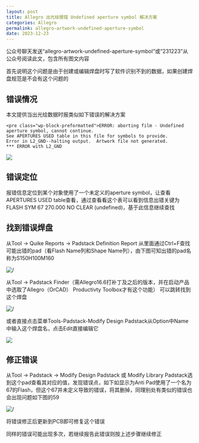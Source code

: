 ```yaml
---
layout: post
title: Allegro 出光绘报错 Undefined aperture symbol 解决方案
categories: Allegro
permalink: allegro-artwork-undefined-aperture-symbol
date: 2023-12-23
---
```


公众号聊天发送“allegro-artwork-undefined-aperture-symbol”或“231223”从公众号阅读此文，包含所有图文内容

首先说明这个问题是由于创建或编辑焊盘时写了软件识别不到的数据，如果创建焊盘规范是不会有这个问题的

## 错误情况

本文提供当出光绘数据时报类似如下错误的解决方案

```
<pre class="wp-block-preformatted">ERROR: aborting film - Undefined aperture symbol, cannot continue.
See APERTURES USED table in this file for symbols to provide.
Error in L2_GND--halting output.  Artwork file not generated.
*** ERROR with L2_GND 
```

![](https://a1024.synology.me/images/blog/2024/image-2.png)

## 错误定位

报错信息定位到某个对象使用了一个未定义的aperture symbol，让查看APERTURES USED table查看，通过查看看这个表可以看到信息出错关键为FLASH SYM 67 270.000 NO CLEAR (undefined)，基于此信息继续查找

## 找到错误焊盘

从Tool -> Quike Reports -> Padstack Definition Report 从里面通过Ctrl+F查找可能出错的pad（看Flash Name列和Shape Name列），由下图可知出错的pad名称为S150H100M160

![/](https://a1024.synology.me/images/blog/2022/Padstack%20Definition%20Report1%20.png)

从Tool -> Padstack Finder（需Allegro16.6打补丁及之后的版本，并在启动产品中选取了Allegro（OrCAD） Productivty Toolbox才有这个功能） 可以跳转找到这个焊盘

![/](https://a1024.synology.me/images/blog/2022/padfinder1.png)

或者直接点击菜单Tools-Padstack-Modify Design Padstack从Option中Name中输入这个焊盘名，点击Edit直接编辑它

![](https://a1024.synology.me/images/blog/2024/image-1.png)

## 修正错误

从Tool -> Padstack -> Modify Design Padstack 或 Modify Library Padstack选到这个pad查看其对应的值，发现错误点，如下如显示为Anti Pad使用了一个名为67的Flash，但这个67并未定义导致的错误，将其删掉，同理别处有类似的错误也会出现问题如下图的59

![/](https://a1024.synology.me/images/blog/2022/paderror1.png)

将错误修正后更新到PCB即可修复这个错误

同样的错误可能出现多次，若继续报告此错误则按上述步骤继续修正